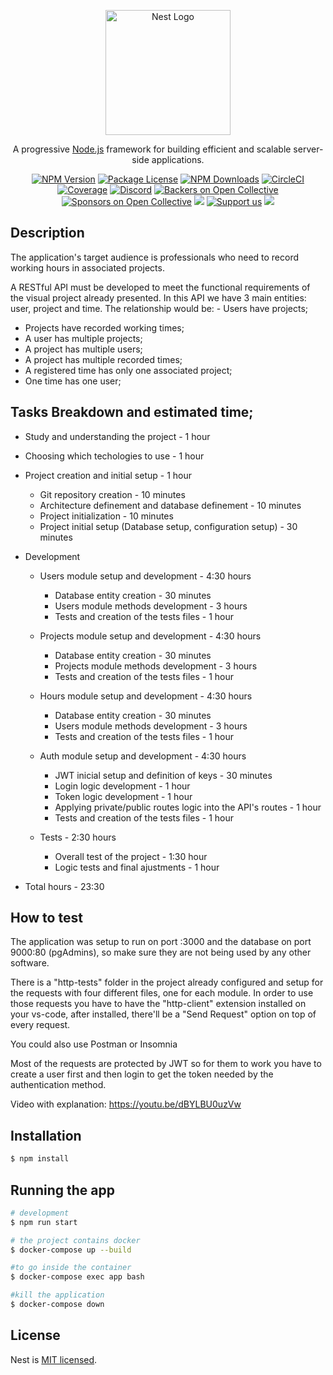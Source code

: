 <p align="center">
  <a href="http://nestjs.com/" target="blank"><img src="https://nestjs.com/img/logo-small.svg" width="200" alt="Nest Logo" /></a>
</p>

[circleci-image]: https://img.shields.io/circleci/build/github/nestjs/nest/master?token=abc123def456
[circleci-url]: https://circleci.com/gh/nestjs/nest

  <p align="center">A progressive <a href="http://nodejs.org" target="_blank">Node.js</a> framework for building efficient and scalable server-side applications.</p>
    <p align="center">
<a href="https://www.npmjs.com/~nestjscore" target="_blank"><img src="https://img.shields.io/npm/v/@nestjs/core.svg" alt="NPM Version" /></a>
<a href="https://www.npmjs.com/~nestjscore" target="_blank"><img src="https://img.shields.io/npm/l/@nestjs/core.svg" alt="Package License" /></a>
<a href="https://www.npmjs.com/~nestjscore" target="_blank"><img src="https://img.shields.io/npm/dm/@nestjs/common.svg" alt="NPM Downloads" /></a>
<a href="https://circleci.com/gh/nestjs/nest" target="_blank"><img src="https://img.shields.io/circleci/build/github/nestjs/nest/master" alt="CircleCI" /></a>
<a href="https://coveralls.io/github/nestjs/nest?branch=master" target="_blank"><img src="https://coveralls.io/repos/github/nestjs/nest/badge.svg?branch=master#9" alt="Coverage" /></a>
<a href="https://discord.gg/G7Qnnhy" target="_blank"><img src="https://img.shields.io/badge/discord-online-brightgreen.svg" alt="Discord"/></a>
<a href="https://opencollective.com/nest#backer" target="_blank"><img src="https://opencollective.com/nest/backers/badge.svg" alt="Backers on Open Collective" /></a>
<a href="https://opencollective.com/nest#sponsor" target="_blank"><img src="https://opencollective.com/nest/sponsors/badge.svg" alt="Sponsors on Open Collective" /></a>
  <a href="https://paypal.me/kamilmysliwiec" target="_blank"><img src="https://img.shields.io/badge/Donate-PayPal-ff3f59.svg"/></a>
    <a href="https://opencollective.com/nest#sponsor"  target="_blank"><img src="https://img.shields.io/badge/Support%20us-Open%20Collective-41B883.svg" alt="Support us"></a>
  <a href="https://twitter.com/nestframework" target="_blank"><img src="https://img.shields.io/twitter/follow/nestframework.svg?style=social&label=Follow"></a>
</p>
  <!--[![Backers on Open Collective](https://opencollective.com/nest/backers/badge.svg)](https://opencollective.com/nest#backer)
  [![Sponsors on Open Collective](https://opencollective.com/nest/sponsors/badge.svg)](https://opencollective.com/nest#sponsor)-->

## Description

The application's target audience is professionals who need to record working hours in associated projects.

A RESTful API must be developed to meet the functional requirements of the visual project already presented.
In this API we have 3 main entities: user, project and time. The relationship would be: - Users have projects;
- Projects have recorded working times;
- A user has multiple projects;
- A project has multiple users;
- A project has multiple recorded times;
- A registered time has only one associated project;
- One time has one user;

## Tasks Breakdown and estimated time;

- Study and understanding the project - 1 hour
- Choosing which techologies to use - 1 hour 
- Project creation and initial setup - 1 hour
  - Git repository creation - 10 minutes
  - Architecture definement and database definement - 10 minutes
  - Project initialization - 10 minutes
  - Project initial setup (Database setup, configuration setup) - 30 minutes

- Development
  - Users module setup and development - 4:30 hours
    - Database entity creation - 30 minutes
    - Users module methods development - 3 hours
    - Tests and creation of the tests files - 1 hour

  - Projects module setup and development - 4:30 hours
    - Database entity creation - 30 minutes
    - Projects module methods development - 3 hours
    - Tests and creation of the tests files - 1 hour

  - Hours module setup and development - 4:30 hours
    - Database entity creation - 30 minutes
    - Users module methods development - 3 hours
    - Tests and creation of the tests files - 1 hour

  - Auth module setup and development - 4:30 hours
    - JWT inicial setup and definition of keys - 30 minutes
    - Login logic development - 1 hour
    - Token logic development - 1 hour
    - Applying private/public routes logic into the API's routes - 1 hour
    - Tests and creation of the tests files - 1 hour

  - Tests - 2:30 hours

    - Overall test of the project - 1:30 hour
    - Logic tests and final ajustments - 1 hour

- Total hours - 23:30

  
## How to test

The application was setup to run on port :3000 and the database on port 9000:80 (pgAdmins), so make sure they are not being used by any other software.

There is a "http-tests" folder in the project already configured and setup for the requests with four different files, one for each module. In order to use those requests you have to have the "http-client" extension installed on your vs-code, after installed, there'll be a "Send Request" option on top of every request.

You could also use Postman or Insomnia

Most of the requests are protected by JWT so for them to work you have to create a user first and then login to get the token needed by the authentication method.

Video with explanation:
https://youtu.be/dBYLBU0uzVw

## Installation

```bash
$ npm install
```

## Running the app

```bash
# development
$ npm run start

# the project contains docker
$ docker-compose up --build

#to go inside the container
$ docker-compose exec app bash

#kill the application
$ docker-compose down
```

## License

Nest is [MIT licensed](LICENSE).
